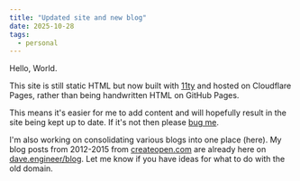 ```yaml
---
title: "Updated site and new blog"
date: 2025-10-28
tags:
  - personal
---
```


Hello, World.

This site is still static HTML but now built with [11ty](https://www.11ty.dev/) and hosted on Cloudflare Pages, rather than being handwritten HTML on GitHub Pages.

This means it's easier for me to add content and will hopefully result in the site being kept up to date. If it's not then please [bug me](https://github.com/dave1010/dave.engineer/issues/new).

I'm also working on consolidating various blogs into one place (here).
My blog posts from 2012-2015 from [createopen.com](https://createopen.com/) are already here on [dave.engineer/blog](https://dave.engineer/blog). Let me know if you have ideas for what to do with the old domain.
